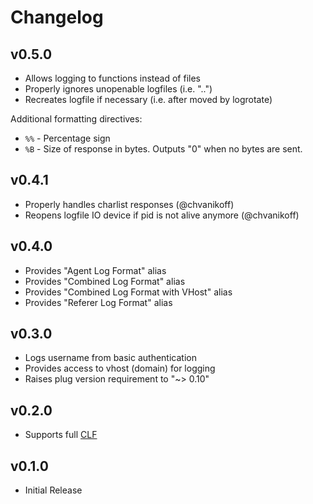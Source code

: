 # Changelog

## v0.5.0

- Allows logging to functions instead of files
- Properly ignores unopenable logfiles (i.e. "..")
- Recreates logfile if necessary (i.e. after moved by logrotate)

Additional formatting directives:

- `%%` - Percentage sign
- `%B` - Size of response in bytes. Outputs "0" when no bytes are sent.

## v0.4.1

- Properly handles charlist responses (@chvanikoff)
- Reopens logfile IO device if pid is not alive anymore (@chvanikoff)

## v0.4.0

- Provides "Agent Log Format" alias
- Provides "Combined Log Format" alias
- Provides "Combined Log Format with VHost" alias
- Provides "Referer Log Format" alias

## v0.3.0

- Logs username from basic authentication
- Provides access to vhost (domain) for logging
- Raises plug version requirement to "~> 0.10"

## v0.2.0

- Supports full [CLF](http://en.wikipedia.org/wiki/Common_Log_Format)

## v0.1.0

- Initial Release

